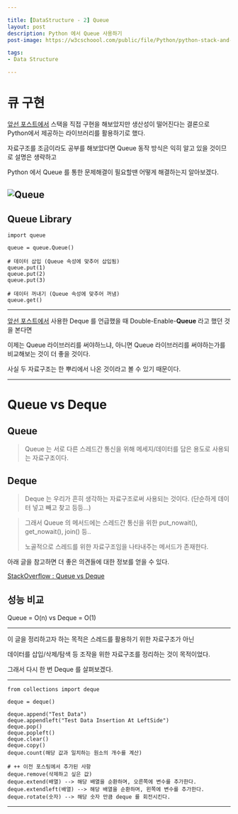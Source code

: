 ```yaml
---

title: [DataStructure - 2] Queue
layout: post
description: Python 에서 Queue 사용하기
post-image: https://w3cschoool.com/public/file/Python/python-stack-and-queue-3.png

tags:
- Data Structure

---
```



# 큐 구현

[앞선 포스트에서](https://diger-king.github.io/blog/Stack) 스택을 직접 구현을 해보았지만 생산성이 떨어진다는 결론으로 Python에서 제공하는 라이브러리를 활용하기로 했다.

자료구조를 조금이라도 공부를 해보았다면 Queue 동작 방식은 익히 알고 있을 것이므로 설명은 생략하고

Python 에서 Queue 를 통한 문제해결이 필요할땐 어떻게 해결하는지 알아보겠다.

![Queue](https://w3cschoool.com/public/file/Python/python-stack-and-queue-3.png)
---

## Queue Library

    import queue
    
    queue = queue.Queue()

    # 데이터 삽입 (Queue 속성에 맞추어 삽입됨)
    queue.put(1)
    queue.put(2)
    queue.put(3)

    # 데이터 꺼내기 (Queue 속성에 맞추어 꺼냄)
    queue.get()

---

[앞선 포스트에서](https://diger-king.github.io/blog/Stack) 사용한 Deque 를 언급했을 때 Double-Enable-**Queue** 라고 했던 것을 본다면

이제는 Queue 라이브러리를 써야하느냐, 아니면 Queue 라이브러리를 써야하는가를 비교해보는 것이 더 좋을 것이다.

사실 두 자료구조는 한 뿌리에서 나온 것이라고 볼 수 있기 때문이다.

---

# Queue vs Deque

## Queue
> Queue 는 서로 다른 스레드간 통신을 위해 메세지/데이터를 담은 용도로 사용되는 자료구조이다.


## Deque
> Deque 는 우리가 흔히 생각하는 자료구조로써 사용되는 것이다. (단순하게 데이터 넣고 빼고 찾고 등등...)

>그래서 Queue 의 메서드에는 스레드간 통신을 위한 put_nowait(), get_nowait(), join() 등..
>
>노골적으로 스레드를 위한 자료구조임을 나타내주는 메서드가 존재한다.

아래 글을 참고하면 더 좋은 의견들에 대한 정보를 얻을 수 있다.

[StackOverflow : Queue vs Deque](https://stackoverflow.com/questions/717148/queue-queue-vs-collections-deque)

## 성능 비교

Queue = O(n) vs Deque = O(1)

---

이 글을 정리하고자 하는 목적은 스레드를 활용하기 위한 자료구조가 아닌

데이터를 삽입/삭제/탐색 등 조작을 위한 자료구조를 정리하는 것이 목적이었다.

그래서 다시 한 번 Deque 를 살펴보겠다.

---

    from collections import deque
    
    deque = deque()
    
    deque.append("Test Data")
    deque.appendleft("Test Data Insertion At LeftSide")
    deque.pop()
    deque.popleft()
    deque.clear()
    deque.copy()
    deque.count(해당 값과 일치하는 원소의 개수를 계산)

    # ++ 이전 포스팅에서 추가된 사항
    deque.remove(삭제하고 싶은 값)
    deque.extend(배열) --> 해당 배열을 순환하며, 오른쪽에 변수를 추가한다.
    deque.extendleft(배열) --> 해당 배열을 순환하며, 왼쪽에 변수를 추가한다.
    deque.rotate(숫자) --> 해당 숫자 만큼 deque 를 회전시킨다.

---